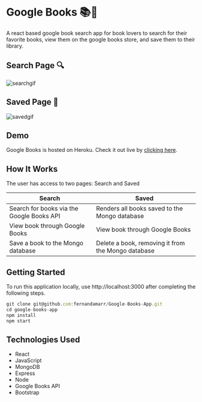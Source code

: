# Google Books 📚🚀

A react based google book search app for book lovers to search for their favorite books, view them on the google books store, and save them to their library.

## Search Page 🔍

![searchgif](/images/SearchPage.gif)

## Saved Page 💾

![savedgif](/images/SavedPage.gif)

## Demo

Google Books is hosted on Heroku. Check it out live by [clicking here](https://guarded-thicket-53654.herokuapp.com/).

## How It Works

The user has access to two pages: Search and Saved

| Search                                    | Saved                                              |
| ----------------------------------------- | -------------------------------------------------- |
| Search for books via the Google Books API | Renders all books saved to the Mongo database      |
| View book through Google Books            | View book through Google Books                     |
| Save a book to the Mongo database         | Delete a book, removing it from the Mongo database |

## Getting Started

To run this application locally, use http://localhost:3000 after completing the following steps.

```js
git clone git@github.com:fernandamarr/Google-Books-App.git
cd google-books-app
npm install
npm start
```

## Technologies Used

- React
- JavaScript
- MongoDB
- Express
- Node
- Google Books API
- Bootstrap
